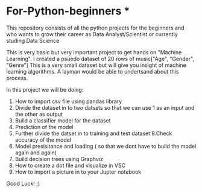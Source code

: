# For-Python-beginners *
This repository consists of all the python projects for the beginners and who wants to grow their career as Data Analyst/Scientist or currently studing Data Science

This is very basic but very important project to get hands on "Machine Learning".
I created a psuedo dataset of 20 rows of music["Age", "Gender", "Genre"] This is a very small dataset but will give you insight of machine learning algorithms. A layman would be able to undertsand about this process.

In this project we will be doing:
1. How to import csv file using pandas library 
2. Divide the dataset in to two datsets so that we can use 1 as an input and the other as output
3. Build a classifier model for the dataset
4. Prediction of the model
7. Further divide the datset in to training and test dataset
8.Check accuracy of the model
9. Model presisitance and loading ( so that we dont have to build the model again and again)
10. Build decision trees using Graphviz 
11. How to create a dot file and visualize in VSC
12. How to import a picture in to your Jupter notebook

Good Luck! ;)

